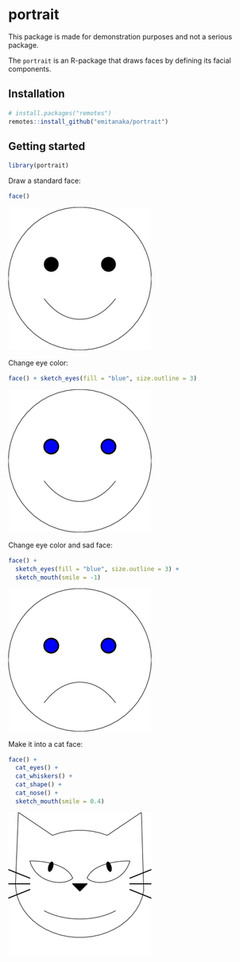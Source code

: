 
<!-- README.md is generated from README.Rmd. Please edit that file -->

# portrait

<!-- badges: start -->
<!-- badges: end -->

This package is made for demonstration purposes and not a serious
package.

The `portrait` is an R-package that draws faces by defining its facial
components.

## Installation

``` r
# install.packages("remotes")
remotes::install_github("emitanaka/portrait")
```

## Getting started

``` r
library(portrait)
```

Draw a standard face:

``` r
face()
```

![](man/figures/README-unnamed-chunk-3-1.png)<!-- -->

Change eye color:

``` r
face() + sketch_eyes(fill = "blue", size.outline = 3)
```

![](man/figures/README-unnamed-chunk-4-1.png)<!-- -->

Change eye color and sad face:

``` r
face() + 
  sketch_eyes(fill = "blue", size.outline = 3) +
  sketch_mouth(smile = -1)
```

![](man/figures/README-unnamed-chunk-5-1.png)<!-- -->

Make it into a cat face:

``` r
face() + 
  cat_eyes() +
  cat_whiskers() +  
  cat_shape() +
  cat_nose() +
  sketch_mouth(smile = 0.4)
```

![](man/figures/README-unnamed-chunk-6-1.png)<!-- -->
